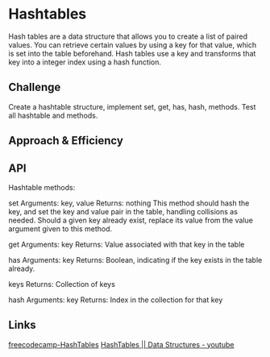 # Hashtables
<!-- Short summary or background information -->
Hash tables are a data structure that allows you to create a list of paired values. You can retrieve certain values by using a key for that value, which is set into the table beforehand. Hash tables use a key and transforms that key into a integer index using a hash function.

## Challenge
<!-- Description of the challenge -->
Create a hashtable structure, implement set, get, has, hash, methods. Test all hashtable and methods.

## Approach & Efficiency
<!-- What approach did you take? Why? What is the Big O space/time for this approach? -->

## API
<!-- Description of each method publicly available in each of your hashtable -->
Hashtable methods:

set
Arguments: key, value
Returns: nothing
This method should hash the key, and set the key and value pair in the table, handling collisions as needed.
Should a given key already exist, replace its value from the value argument given to this method.

get
Arguments: key
Returns: Value associated with that key in the table

has
Arguments: key
Returns: Boolean, indicating if the key exists in the table already.

keys
Returns: Collection of keys

hash
Arguments: key
Returns: Index in the collection for that key

## Links
[freecodecamp-HashTables](https://www.freecodecamp.org/news/javascript-hash-table-associative-array-hashing-in-js/#:~:text=You%20can%20implement%20a%20Hash,value%20pairs%20from%20the%20table.)
[HashTables || Data Structures - youtube](https://www.youtube.com/watch?v=QuFPIZj55hU&list=RDLVQuFPIZj55hU&index=1)